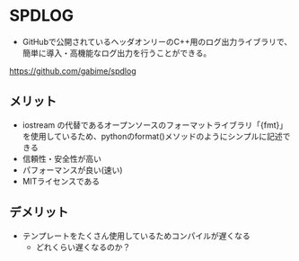 # SPDLOG
- GitHubで公開されているヘッダオンリーのC++用のログ出力ライブラリで、簡単に導入・高機能なログ出力を行うことができる。

https://github.com/gabime/spdlog


## メリット
- iostream の代替であるオープンソースのフォーマットライブラリ「{fmt}」を使用しているため、pythonのformat()メソッドのようにシンプルに記述できる
- 信頼性・安全性が高い
- パフォーマンスが良い(速い)
- MITライセンスである

## デメリット
- テンプレートをたくさん使用しているためコンパイルが遅くなる
    - どれくらい遅くなるのか？


